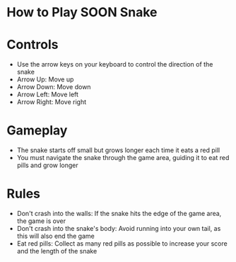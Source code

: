 # How to Play SOON Snake 

# Controls
- Use the arrow keys on your keyboard to control the direction of the snake
- Arrow Up: Move up
- Arrow Down: Move down
- Arrow Left: Move left
- Arrow Right: Move right

# Gameplay
- The snake starts off small but grows longer each time it eats a red pill
- You must navigate the snake through the game area, guiding it to eat red pills and grow longer

# Rules
- Don't crash into the walls: If the snake hits the edge of the game area, the game is over
- Don't crash into the snake's body: Avoid running into your own tail, as this will also end the game
- Eat red pills: Collect as many red pills as possible to increase your score and the length of the snake
